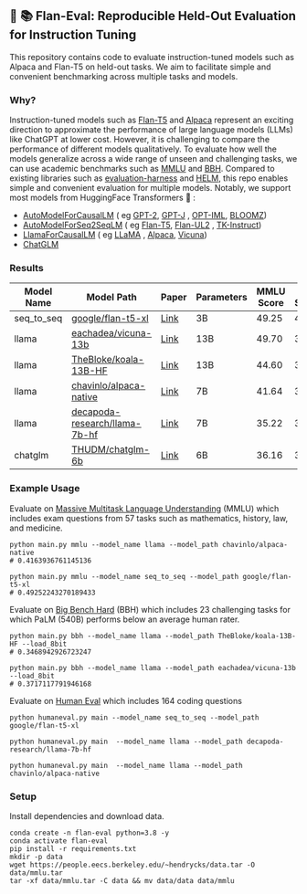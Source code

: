 ## 🍮 📚 Flan-Eval: Reproducible Held-Out Evaluation for Instruction Tuning

This repository contains code to evaluate instruction-tuned models such as Alpaca and Flan-T5 on held-out
tasks.
We aim to facilitate simple and convenient benchmarking across multiple tasks and models.

### Why?

Instruction-tuned models such as [Flan-T5](https://arxiv.org/abs/2210.11416)
and [Alpaca](https://crfm.stanford.edu/2023/03/13/alpaca.html) represent an exciting direction to approximate the
performance of large language models (LLMs) like ChatGPT at lower cost.
However, it is challenging to compare the performance of different models qualitatively.
To evaluate how well the models generalize across a wide range of unseen and challenging tasks, we can use academic
benchmarks such as [MMLU](https://arxiv.org/abs/2009.03300) and [BBH](https://arxiv.org/abs/2210.09261).
Compared to existing libraries such as [evaluation-harness](https://github.com/EleutherAI/lm-evaluation-harness)
and [HELM](https://github.com/stanford-crfm/helm), this repo enables simple and convenient evaluation for multiple
models.
Notably, we support most models from HuggingFace Transformers 🤗 :

- [AutoModelForCausalLM](https://huggingface.co/docs/transformers/model_doc/auto#transformers.AutoModelForCausalLM) (
  eg [GPT-2](https://huggingface.co/gpt2-xl), [GPT-J](https://huggingface.co/EleutherAI/gpt-j-6b)
  , [OPT-IML](https://huggingface.co/facebook/opt-iml-max-1.3b), [BLOOMZ](https://huggingface.co/bigscience/bloomz-7b1))
- [AutoModelForSeq2SeqLM](https://huggingface.co/docs/transformers/model_doc/auto#transformers.AutoModelForSeq2SeqLM) (
  eg [Flan-T5](https://huggingface.co/google/flan-t5-xl), [Flan-UL2](https://huggingface.co/google/flan-ul2)
  , [TK-Instruct](https://huggingface.co/allenai/tk-instruct-3b-def))
- [LlamaForCausalLM](https://huggingface.co/docs/transformers/main/model_doc/llama#transformers.LlamaForCausalLM) (
  eg [LLaMA](https://huggingface.co/decapoda-research/llama-7b-hf)
  , [Alpaca](https://huggingface.co/chavinlo/alpaca-native), [Vicuna](https://huggingface.co/chavinlo/vicuna))
- [ChatGLM](https://huggingface.co/THUDM/chatglm-6b)

### Results

| Model Name | Model Path                                                                            | Paper                                                    | Parameters | MMLU Score | BBH Score |
|------------|---------------------------------------------------------------------------------------|----------------------------------------------------------|------------|------------|-----------|
| seq_to_seq | [google/flan-t5-xl](https://huggingface.co/google/flan-t5-xl)                         | [Link](https://arxiv.org/abs/2210.11416)                 | 3B         | 49.25      | 40.26     |
| llama      | [eachadea/vicuna-13b](https://huggingface.co/eachadea/vicuna-13b)                     | [Link](https://vicuna.lmsys.org/)                        | 13B        | 49.70      | 37.17     |
| llama      | [TheBloke/koala-13B-HF](https://huggingface.co/TheBloke/koala-13B-HF)                 | [Link](https://bair.berkeley.edu/blog/2023/04/03/koala/) | 13B        | 44.60      | 34.68     |
| llama      | [chavinlo/alpaca-native](https://huggingface.co/chavinlo/alpaca-native)               | [Link](https://crfm.stanford.edu/2023/03/13/alpaca.html) | 7B         | 41.64      | 33.36     |
| llama      | [decapoda-research/llama-7b-hf](https://huggingface.co/decapoda-research/llama-7b-hf) | [Link](https://arxiv.org/abs/2302.13971)                 | 7B         | 35.22      | 30.96     |
| chatglm    | [THUDM/chatglm-6b](https://huggingface.co/THUDM/chatglm-6b)                           | [Link](https://arxiv.org/abs/2210.02414)                 | 6B         | 36.16      | 31.38     |

### Example Usage

Evaluate on [Massive Multitask Language Understanding](https://huggingface.co/datasets/lukaemon/mmlu) (MMLU) which
includes exam questions from 57 tasks such as
mathematics, history, law, and medicine.

```
python main.py mmlu --model_name llama --model_path chavinlo/alpaca-native
# 0.4163936761145136

python main.py mmlu --model_name seq_to_seq --model_path google/flan-t5-xl 
# 0.49252243270189433
```

Evaluate on [Big Bench Hard](https://huggingface.co/datasets/lukaemon/bbh) (BBH) which includes 23 challenging tasks for
which PaLM (540B) performs below an average human
rater.

```
python main.py bbh --model_name llama --model_path TheBloke/koala-13B-HF --load_8bit
# 0.3468942926723247

python main.py bbh --model_name llama --model_path eachadea/vicuna-13b --load_8bit
# 0.3717117791946168
```

Evaluate on [Human Eval](https://github.com/openai/human-eval/tree/master/data) which includes 164 coding questions
```
python humaneval.py main --model_name seq_to_seq --model_path google/flan-t5-xl

python humaneval.py main  --model_name llama --model_path decapoda-research/llama-7b-hf

python humaneval.py main  --model_name llama --model_path chavinlo/alpaca-native

```
### Setup

Install dependencies and download data.

```
conda create -n flan-eval python=3.8 -y
conda activate flan-eval
pip install -r requirements.txt
mkdir -p data
wget https://people.eecs.berkeley.edu/~hendrycks/data.tar -O data/mmlu.tar
tar -xf data/mmlu.tar -C data && mv data/data data/mmlu
```
